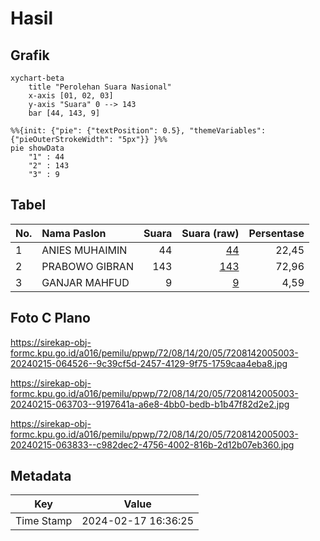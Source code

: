 # Hasil

## Grafik

```mermaid
xychart-beta
    title "Perolehan Suara Nasional"
    x-axis [01, 02, 03]
    y-axis "Suara" 0 --> 143
    bar [44, 143, 9]
```

```mermaid
%%{init: {"pie": {"textPosition": 0.5}, "themeVariables": {"pieOuterStrokeWidth": "5px"}} }%%
pie showData
    "1" : 44
    "2" : 143
    "3" : 9
```

## Tabel

| No. | Nama Paslon    | Suara | Suara (raw) | Persentase |
|:--- |:-------------- | -----:| -----------:| ----------:|
| 1   | ANIES MUHAIMIN | 44    | [44][p-1]   | 22,45      |
| 2   | PRABOWO GIBRAN | 143   | [143][p-2]  | 72,96      |
| 3   | GANJAR MAHFUD  | 9     | [9][p-3]    | 4,59       |


[p-1]: https://github.com/gigit-pemilu/pemilu-2024/blob/main/pilpres/hitung-suara/sub/72-sulawesi-tengah/sub/08-parigi-moutong/sub/14-taopa/sub/2005-tuladenggi-sibatang/sub/003-tps/sub/paslon-1.txt
[p-2]: https://github.com/gigit-pemilu/pemilu-2024/blob/main/pilpres/hitung-suara/sub/72-sulawesi-tengah/sub/08-parigi-moutong/sub/14-taopa/sub/2005-tuladenggi-sibatang/sub/003-tps/sub/paslon-2.txt
[p-3]: https://github.com/gigit-pemilu/pemilu-2024/blob/main/pilpres/hitung-suara/sub/72-sulawesi-tengah/sub/08-parigi-moutong/sub/14-taopa/sub/2005-tuladenggi-sibatang/sub/003-tps/sub/paslon-3.txt

## Foto C Plano

https://sirekap-obj-formc.kpu.go.id/a016/pemilu/ppwp/72/08/14/20/05/7208142005003-20240215-064526--9c39cf5d-2457-4129-9f75-1759caa4eba8.jpg

https://sirekap-obj-formc.kpu.go.id/a016/pemilu/ppwp/72/08/14/20/05/7208142005003-20240215-063703--9197641a-a6e8-4bb0-bedb-b1b47f82d2e2.jpg

https://sirekap-obj-formc.kpu.go.id/a016/pemilu/ppwp/72/08/14/20/05/7208142005003-20240215-063833--c982dec2-4756-4002-816b-2d12b07eb360.jpg


## Metadata

| Key        | Value               |
| ---------- | ------------------- |
| Time Stamp | 2024-02-17 16:36:25 |



